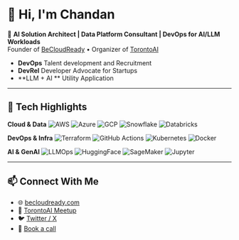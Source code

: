# 👋 Hi, I'm Chandan

🚀 **AI Solution Architect | Data Platform Consultant | DevOps for AI/LLM Workloads**  
Founder of [BeCloudReady](https://becloudready.com) • Organizer of [TorontoAI](https://meetup.com/torontoai)

- **DevOps** Talent development and Recruitment 
- **DevRel** Developer Advocate for Startups
- **LLM + AI ** Utility Application 


---

## 🔧 Tech Highlights

**Cloud & Data**
![AWS](https://img.shields.io/badge/AWS-232F3E?style=flat&logo=amazonaws&logoColor=white)
![Azure](https://img.shields.io/badge/Azure-0078D4?style=flat&logo=microsoftazure&logoColor=white)
![GCP](https://img.shields.io/badge/GCP-4285F4?style=flat&logo=googlecloud&logoColor=white)
![Snowflake](https://img.shields.io/badge/Snowflake-56B9EB?style=flat&logo=snowflake&logoColor=white)
![Databricks](https://img.shields.io/badge/Databricks-F25022?style=flat&logo=databricks&logoColor=white)

**DevOps & Infra**
![Terraform](https://img.shields.io/badge/Terraform-623CE4?style=flat&logo=terraform&logoColor=white)
![GitHub Actions](https://img.shields.io/badge/GitHub%20Actions-2088FF?style=flat&logo=githubactions&logoColor=white)
![Kubernetes](https://img.shields.io/badge/Kubernetes-326CE5?style=flat&logo=kubernetes&logoColor=white)
![Docker](https://img.shields.io/badge/Docker-2496ED?style=flat&logo=docker&logoColor=white)

**AI & GenAI**
![LLMOps](https://img.shields.io/badge/LLMOps-8A2BE2?style=flat)
![HuggingFace](https://img.shields.io/badge/Huggingface-FFD21F?style=flat&logo=huggingface&logoColor=black)
![SageMaker](https://img.shields.io/badge/SageMaker-FF9900?style=flat)
![Jupyter](https://img.shields.io/badge/Jupyter-F37626?style=flat&logo=jupyter&logoColor=white)

---

## 📫 Connect With Me

- 🌐 [becloudready.com](https://becloudready.com)
- 🧠 [TorontoAI Meetup](https://meetup.com/torontoai)
- 🐦 [Twitter / X](https://x.com/_kchandan)
- 📅 [Book a call](https://outlook.office.com/book/MyCal@becloudready.com)
